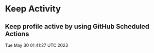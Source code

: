 # Keep Activity 
Keep profile active by using GitHub Scheduled Actions
--- 
Tue May 30 01:41:27 UTC 2023